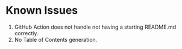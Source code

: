 # Known Issues

1. GitHub Action does not handle not having a starting README.md correctly.
2. No Table of Contents generation.
